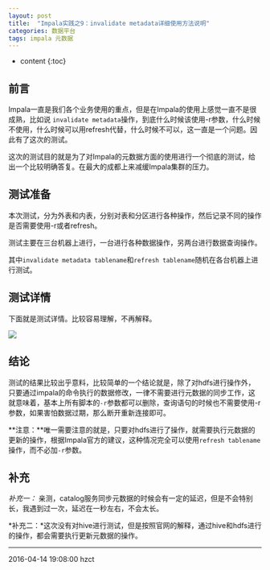 ```yaml
---
layout: post
title:  "Impala实践之9：invalidate metadata详细使用方法说明"
categories: 数据平台
tags: impala 元数据
---
```


* content
{:toc}

## 前言

Impala一直是我们各个业务使用的重点，但是在Impala的使用上感觉一直不是很成熟，比如说 `invalidate metadata`操作，到底什么时候该使用-r参数，什么时候不使用，什么时候可以用refresh代替，什么时候不可以，这一直是一个问题。因此有了这次的测试。

这次的测试目的就是为了对Impala的元数据方面的使用进行一个彻底的测试，给出一个比较明确答复。在最大的成都上来减缓Impala集群的压力。




## 测试准备

本次测试，分为外表和内表，分别对表和分区进行各种操作，然后记录不同的操作是否需要使用-r或者refresh。

测试主要在三台机器上进行，一台进行各种数据操作，另两台进行数据查询操作。

其中`invalidate metadata tablename`和`refresh tablename`随机在各台机器上进行测试。

## 测试详情

下面就是测试详情。比较容易理解，不再解释。

![](http://obg1rl2km.bkt.clouddn.com/impala-9-test.png)

## 结论

测试的结果比较出乎意料，比较简单的一个结论就是，除了对hdfs进行操作外，只要通过impala的命令执行的数据修改，一律不需要进行元数据的同步工作，这就意味着，基本上所有脚本的`-r`参数都可以删除，查询语句的时候也不需要使用-r参数，如果害怕数据过期，那么断开重新连接即可。

**注意：**唯一需要注意的就是，只要对hdfs进行了操作，就需要执行元数据的更新的操作，根据Impala官方的建议，这种情况完全可以使用`refresh tablename`操作，而不必加`-r`参数。


## 补充

*补充一：* 亲测，catalog服务同步元数据的时候会有一定的延迟，但是不会特别长，我遇到过一次，延迟在一秒左右，不会太长。

*补充二：*这次没有对hive进行测试，但是按照官网的解释，通过hive和hdfs进行的操作，都会需要执行更新元数据的操作。

***
2016-04-14 19:08:00 hzct
